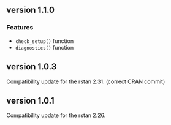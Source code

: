 ## version 1.1.0
### Features
- `check_setup()` function
- `diagnostics()` function

## version 1.0.3
Compatibility update for the rstan 2.31.
(correct CRAN commit)

## version 1.0.1
Compatibility update for the rstan 2.26.
